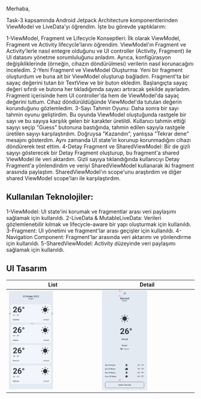 Merhaba,

Task-3 kapsamında Android Jetpack Architecture komponentlerinden ViewModel ve LiveData'yı öğrendim. İşte bu görevde yaptıklarım:

1-ViewModel, Fragment ve Lifecycle Konseptleri: İlk olarak ViewModel, Fragment ve Activity lifecycle'larını öğrendim. ViewModel'ın Fragment ve Activity'lerle nasıl entegre olduğunu ve UI controller (Activity, Fragment) ile UI datasını yönetme sorumluluğunu anladım. 
Ayrıca, konfigürasyon değişikliklerinde (örneğin, cihazın döndürülmesi) verilerin nasıl korunacağını inceledim.
2-Yeni Fragment ve ViewModel Oluşturma: Yeni bir fragment oluşturdum ve buna ait bir ViewModel oluşturup bağladım. Fragment'ta bir sayaç değerini tutan bir TextView ve bir buton ekledim. Başlangıçta sayaç değeri sıfırdı ve butona her tıkladığımda sayacı artıracak şekilde ayarladım. 
Fragment içerisinde hem UI controller'da hem de ViewModel'da sayaç değerini tuttum. Cihaz döndürüldüğünde ViewModel'da tutulan değerin korunduğunu gözlemledim.
3-Sayı Tahmin Oyunu: Daha sonra bir sayı tahmin oyunu geliştirdim. Bu oyunda ViewModel oluştuğunda rastgele bir sayı ve bu sayıya karşılık gelen bir karakter üretildi. Kullanıcı tahmin ettiği sayıyı seçip "Guess" butonuna bastığında, tahmin edilen sayıyla rastgele üretilen sayıyı karşılaştırdım. 
Doğruysa "Kazandın", yanlışsa "Tekrar dene" mesajını gösterdim. Aynı zamanda UI state'in korunup korunmadığını cihazı döndürerek test ettim.
4-Detay Fragment ve SharedViewModel: Bir de gizli sayıyı gösterecek bir Detay Fragment oluşturup, bu fragment'a shared ViewModel ile veri aktardım. Gizli sayıya tıklandığında kullanıcıyı Detay Fragment'a yönlendirdim ve veriyi SharedViewModel kullanarak iki fragment arasında paylaştım. 
SharedViewModel'ın scope'unu araştırdım ve diğer shared ViewModel scope'ları ile karşılaştırdım.

## Kullanılan Teknolojiler:
1-ViewModel: UI state'ini korumak ve fragmentlar arası veri paylaşımı sağlamak için kullanıldı.
2-LiveData & MutableLiveData: Verileri gözlemlenebilir kılmak ve lifecycle-aware bir yapı oluşturmak için kullanıldı.
3-Fragment: UI yönetimi ve fragment'lar arası geçişler için kullanıldı.
4-Navigation Component: Fragment'lar arasında veri aktarımı ve yönlendirme için kullanıldı.
5-SharedViewModel: Activity düzeyinde veri paylaşımı sağlamak için kullanıldı.

## UI Tasarım

| List            | Detail                                                               |
| ----------------- | ------------------------------------------------------------------ |
| <img src="./img/Light-List.png" width="50%" height="50%">  | <img src="./img/Light-Detail.png" width="50%" height="50%"> |

